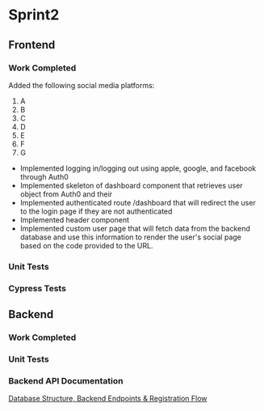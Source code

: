 # Sprint2
## Frontend

### Work Completed
Added the following social media platforms:
1. A
2. B
3. C
4. D
5. E
6. F
7. G

- Implemented logging in/logging out using apple, google, and facebook through Auth0
- Implemented skeleton of dashboard component that retrieves user object from Auth0 and their 
- Implemented authenticated route /dashboard that will redirect the user to the login page if they are not authenticated
- Implemented header component
- Implemented custom user page that will fetch data from the backend database and use this information to render the user's social page based on the code provided to the URL. 


### Unit Tests

### Cypress Tests

## Backend

### Work Completed

### Unit Tests

### Backend API Documentation
[Database Structure, Backend Endpoints & Registration Flow](https://ianblasko.notion.site/Software-Engineering-20eed26e5943404e8d357d40bb23a8e1)

